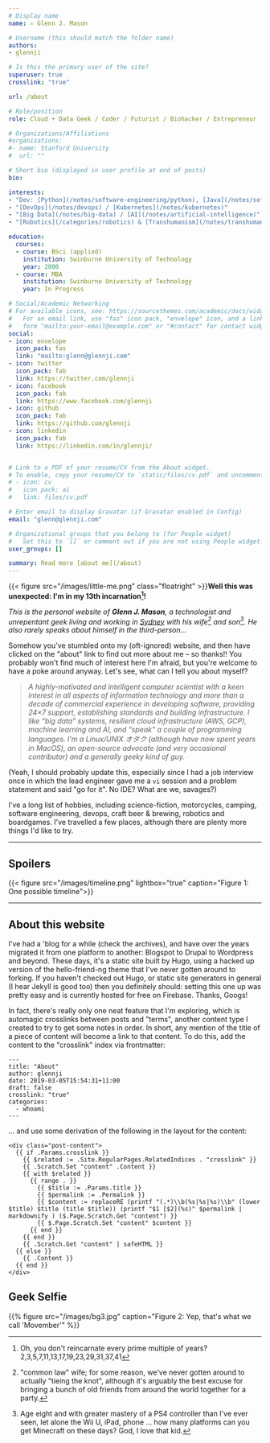 ```yaml
---
# Display name
name: ✍️ Glenn J. Mason

# Username (this should match the folder name)
authors:
- glennji

# Is this the primary user of the site?
superuser: true
crosslink: "true"

url: /about

# Role/position
role: Cloud + Data Geek / Coder / Futurist / Biohacker / Entrepreneur

# Organizations/Affiliations
#organizations:
#- name: Stanford University
#  url: ""

# Short bio (displayed in user profile at end of posts)
bio:

interests:
- "Dev: [Python](/notes/software-engineering/python), [Java](/notes/software-engineering/java), [React](/notes/software-engineering/react)"
- "[DevOps](/notes/devops) / [Kubernetes](/notes/kubernetes)"
- "[Big Data](/notes/big-data) / [AI](/notes/artificial-intelligence)"
- "[Robotics](/categories/robotics) & [Transhumanism](/notes/transhumanism)"

education:
  courses:
  - course: BSci (applied)
    institution: Swinburne University of Technology
    year: 2000
  - course: MBA
    institution: Swinburne University of Technology
    year: In Progress

# Social/Academic Networking
# For available icons, see: https://sourcethemes.com/academic/docs/widgets/#icons
#   For an email link, use "fas" icon pack, "envelope" icon, and a link in the
#   form "mailto:your-email@example.com" or "#contact" for contact widget.
social:
- icon: envelope
  icon_pack: fas
  link: "mailto:glenn@glennji.com"
- icon: twitter
  icon_pack: fab
  link: https://twitter.com/glennji
- icon: facebook
  icon_pack: fab
  link: https://www.facebook.com/glennji
- icon: github
  icon_pack: fab
  link: https://github.com/glennji
- icon: linkedin
  icon_pack: fab
  link: https://linkedin.com/in/glennji/


# Link to a PDF of your resume/CV from the About widget.
# To enable, copy your resume/CV to `static/files/cv.pdf` and uncomment the lines below.
# - icon: cv
#   icon_pack: ai
#   link: files/cv.pdf

# Enter email to display Gravatar (if Gravatar enabled in Config)
email: "glenn@glennji.com"

# Organizational groups that you belong to (for People widget)
#   Set this to `[]` or comment out if you are not using People widget.
user_groups: []

summary: Read more [about me](/about)
---
```


{{< figure src="/images/little-me.png" class="floatright" >}}**Well this was unexpected: I'm in my 13th incarnation[^3]!**

_This is the personal website of **Glenn J. Mason**, a technologist and unrepentant geek living and working in [Sydney](/places/inner-west-sydney) with his wife[^1] and son[^2]. He also rarely speaks about himself in the third-person..._

[^1]: "common law" wife; for some reason, we've never gotten around to actually "tieing the knot", although it's arguably the best excuse for bringing a bunch of old friends from around the world together for a party.

[^2]: Age eight and with greater mastery of a PS4 controller than I've ever seen, let alone the Wii U, iPad, phone ... how many platforms can you get Minecraft on these days? God, I love that kid.

[^3]: Oh, you don't reincarnate every prime multiple of years? 2,3,5,7,11,13,17,19,23,29,31,37,41

Somehow you've stumbled onto my (oft-ignored) website, and then have clicked on the "about" link to find out more about me – so thanks!! You probably won't find much of interest here I'm afraid, but you're welcome to have a poke around anyway. Let's see, what can I tell you about myself?

> _A highly-motivated and intelligent computer scientist with a keen interest in all aspects of information technology and more than a decade of commercial experience in developing software, providing 24×7 support, establishing standards and building infrastructure. I like “big data” systems, resilient cloud infrastructure (AWS, GCP), machine learning and AI, and “speak” a couple of programming languages. I’m a Linux/UNIX オタク (although have now spent years in MacOS), an open-source advocate (and very occasional contributor) and a generally geeky kind of guy._

(Yeah, I should probably update this, especially since I had a job interview once in which the lead engineer gave me a `vi` session and a problem statement and said "go for it".  No IDE? What are we, savages?)

I've a long list of hobbies, including science-fiction, motorcycles, camping, software engineering, devops, craft beer & brewing, robotics and boardgames. I've travelled a few places, although there are plenty more things I'd like to try.

***

## Spoilers

{{< figure src="/images/timeline.png" lightbox="true" caption="Figure 1: One possible timeline">}}

***

## About this website

I've had a 'blog for a while (check the archives), and have over the years migrated it from one platform to another: Blogspot to Drupal to Wordpress and beyond. These days, it's a static site built by Hugo, using a hacked up version of the hello-friend-ng theme that I've never gotten around to forking. If you haven't checked out Hugo, or static site generators in general (I hear Jekyll is good too) then you definitely should: setting this one up was pretty easy and is currently hosted for free on Firebase. Thanks, Googs!

In fact, there's really only one neat feature that I'm exploring, which is automagic crosslinks between posts and "terms", another content type I created to try to get some notes in order. In short, any mention of the title of a piece of content will become a link to that content. To do this, add the content to the "crosslink" index via frontmatter:
```
---
title: "About"
author: glennji
date: 2019-03-05T15:54:31+11:00
draft: false
crosslink: "true"
categories:
  - whoami
---
```

... and use some derivation of the following in the layout for the content:

```
<div class="post-content">
  {{ if .Params.crosslink }}
    {{ $related := .Site.RegularPages.RelatedIndices . "crosslink" }}
    {{ .Scratch.Set "content" .Content }}
    {{ with $related }}
      {{ range . }}
        {{ $title := .Params.title }}
        {{ $permalink := .Permalink }}
        {{ $content := replaceRE (printf "(.*)\\b(%s|%s|%s)\\b" (lower $title) $title (title $title)) (printf "$1 [$2](%s)" $permalink | markdownify ) ($.Page.Scratch.Get "content") }}
        {{ $.Page.Scratch.Set "content" $content }}
      {{ end }}
    {{ end }}
    {{ .Scratch.Get "content" | safeHTML }}
  {{ else }}
    {{ .Content }}
  {{ end }}
</div>
```

## Geek Selfie
{{% figure src="/images/bg3.jpg" caption="Figure 2: Yep, that's what we call 'Movember'" %}}

